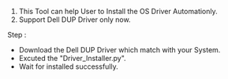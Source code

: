 1. This Tool can help User to Install the OS Driver Automationly. 
2. Support Dell DUP Driver only now.

Step : 
   - Download the Dell DUP Driver which match with your System.
   - Excuted the "Driver_Installer.py". 
   - Wait for installed successfully.
